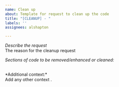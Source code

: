 ```yaml
---
name: Clean up
about: Template for request to clean up the code
title: "[CLEANUP] - "
labels: ''
assignees: alshapton

---
```


*Describe the request*
<br>
The reason for the cleanup request

*Sections of code to be removed/enhanced or cleaned:*

<br>
*Additional context:*
<br>
Add any other context .
